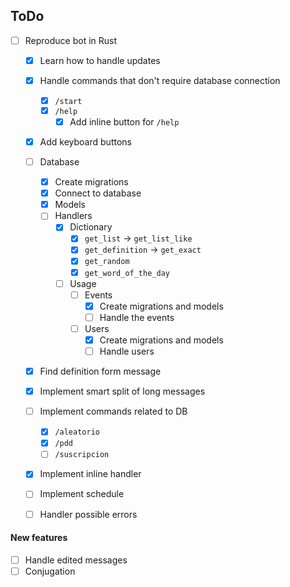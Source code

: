 ## ToDo

-   [ ] Reproduce bot in Rust

    -   [x] Learn how to handle updates
    -   [x] Handle commands that don't require database connection
        -   [x] `/start`
        -   [x] `/help`
            -   [x] Add inline button for `/help`
    -   [x] Add keyboard buttons
    -   [ ] Database
        -   [x] Create migrations
        -   [x] Connect to database
        -   [x] Models
        -   [ ] Handlers
            -   [x] Dictionary
                -   [x] `get_list` -> `get_list_like`
                -   [x] `get_definition` -> `get_exact`
                -   [x] `get_random`
                -   [x] `get_word_of_the_day`
            -   [ ] Usage
                -   [ ] Events
                    -   [x] Create migrations and models
                    -   [ ] Handle the events
                -   [ ] Users
                    -   [x] Create migrations and models
                    -   [ ] Handle users
    -   [x] Find definition form message
    -   [x] Implement smart split of long messages
    -   [ ] Implement commands related to DB
        -   [x] `/aleatorio`
        -   [x] `/pdd`
        -   [ ] `/suscripcion`
    -   [x] Implement inline handler
    -   [ ] Implement schedule

    -   [ ] Handler possible errors

#### New features

-   [ ] Handle edited messages
-   [ ] Conjugation
